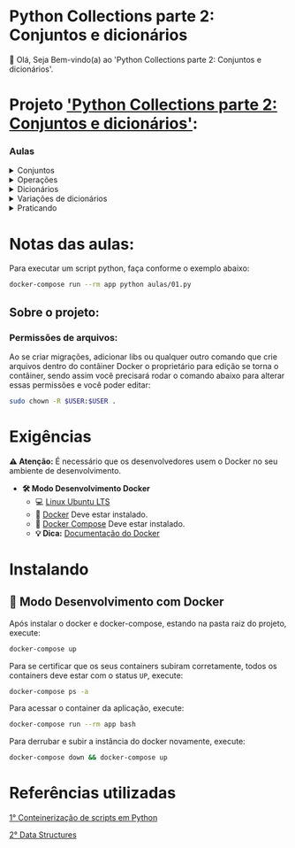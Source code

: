 # Python Collections parte 2: Conjuntos e dicionários

👋 Olá, Seja Bem-vindo(a) ao 'Python Collections parte 2: Conjuntos e dicionários'.

# Projeto ['Python Collections parte 2: Conjuntos e dicionários'](https://cursos.alura.com.br/course/python-collections-conjuntos-e-dicionarios):

### Aulas

<details>
    <summary>Conjuntos</summary>
    <ul>
        <li>Introdução</li>
        <li>Trabalhando com conjuntos, os sets</li>
        <li>Mais operações de conjuntos</li>
        <li>Verificando dados</li>
        <li>Faça como eu fiz na aula</li>
        <li>O que aprendemos?</li>
    </ul>
</details>

<details>
    <summary>Operações</summary>
    <ul>
        <li>Projeto da aula anterior</li>
        <li>Outro tipo de conjunto e conjuntos de outros tipos</li>
        <li>Lidando com conjunto</li>
        <li>Faça como eu fiz na aula</li>
        <li>O que aprendemos?</li>
    </ul>
</details>

<details>
    <summary>Dicionários</summary>
    <ul>
        <li>Projeto da aula anterior</li>
        <li>Dicionários</li>
        <li>Mais operações de dicionários</li>
        <li>Filtrando valores</li>
        <li>Faça como eu fiz na aula</li>
        <li>O que aprendemos?</li>
    </ul>
</details>

<details>
    <summary>Variações de dicionários</summary>
    <ul>
        <li>Projeto da aula anterior</li>
        <li>Default dict</li>
        <li>Counter</li>
        <li>Contando valores</li>
        <li>Faça como eu fiz na aula</li>
        <li>O que aprendemos?</li>
    </ul>
</details>

<details>
    <summary>Praticando</summary>
    <ul>
        <li>Projeto da aula anterior</li>
        <li>Colocando tudo em prática</li>
        <li>Conclusão</li>
        <li>Faça como eu fiz na aula</li>
        <li>Única escolha sobre o conteúdo da aula</li>
        <li>Projeto final</li>
        <li>O que aprendemos?</li>
    </ul>
</details>

# Notas das aulas:

Para executar um script python, faça conforme o exemplo abaixo:
```sh
docker-compose run --rm app python aulas/01.py
```

## Sobre o projeto:

### Permissões de arquivos:

Ao se criar migrações, adicionar libs ou qualquer outro comando que crie arquivos dentro do contâiner Docker o proprietário para edição se torna o contâiner, sendo assim você precisará rodar o comando abaixo para alterar essas permissões e você poder editar:

```sh
sudo chown -R $USER:$USER .
```

# Exigências

**:warning: Atenção:** É necessário que os desenvolvedores usem o Docker no seu ambiente de desenvolvimento.

- **🛠 Modo Desenvolvimento Docker**
    - :computer: [Linux Ubuntu LTS](https://ubuntu.com/download/desktop)
    - 🐳 [Docker](https://docs.docker.com/engine/installation/) Deve estar instalado.
    - 🐳 [Docker Compose](https://docs.docker.com/compose/) Deve estar instalado.
    - **💡 Dica:** [Documentação do Docker](https://docs.docker.com/)

# Instalando

## 🐳 Modo Desenvolvimento com Docker

Após instalar o docker e docker-compose, estando na pasta raiz do projeto, execute:

```sh
docker-compose up
```

Para se certificar que os seus containers subiram corretamente, todos os containers deve estar com o status `UP`, execute:

```sh
docker-compose ps -a
```

Para acessar o container da aplicação, execute:

```sh
docker-compose run --rm app bash
```

Para derrubar e subir a instância do docker novamente, execute:

```sh
docker-compose down && docker-compose up
```

# Referências utilizadas

[1° Conteinerização de scripts em Python](https://github.com/claudimf/containerized_python)

[2° Data Structures](https://docs.python.org/3/tutorial/datastructures.html)